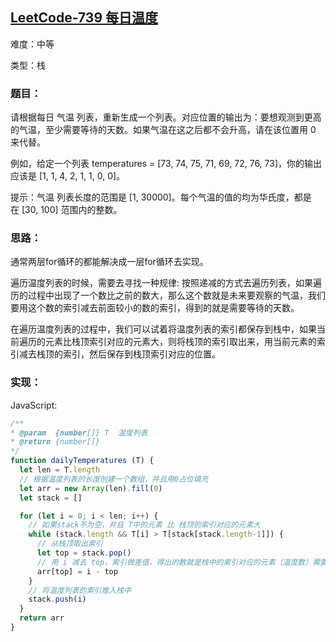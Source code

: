 ## [LeetCode-739 每日温度](https://leetcode-cn.com/problems/daily-temperatures/)

难度：中等

类型：栈



### 题目：
请根据每日 气温 列表，重新生成一个列表。对应位置的输出为：要想观测到更高的气温，至少需要等待的天数。如果气温在这之后都不会升高，请在该位置用 0 来代替。

例如，给定一个列表 temperatures = [73, 74, 75, 71, 69, 72, 76, 73]，你的输出应该是 [1, 1, 4, 2, 1, 1, 0, 0]。

提示：气温 列表长度的范围是 [1, 30000]。每个气温的值的均为华氏度，都是在 [30, 100] 范围内的整数。


### 思路：
通常两层for循环的都能解决成一层for循环去实现。

遍历温度列表的时候，需要去寻找一种规律: 按照递减的方式去遍历列表，如果遍历的过程中出现了一个数比之前的数大，那么这个数就是未来要观察的气温，我们要用这个数的索引减去前面较小的数的索引，得到的就是需要等待的天数。

在遍历温度列表的过程中，我们可以试着将温度列表的索引都保存到栈中，如果当前遍历的元素比栈顶索引对应的元素大，则将栈顶的索引取出来，用当前元素的索引减去栈顶的索引，然后保存到栈顶索引对应的位置。


### 实现：

JavaScript: 
```js
/**
* @param  {number[]} T  温度列表
* @return {number[]}
*/
function dailyTemperatures (T) {
  let len = T.length 
  // 根据温度列表的长度创建一个数组，并且用0占位填充
  let arr = new Array(len).fill(0)
  let stack = []

  for (let i = 0; i < len; i++) {
    // 如果stack不为空，并且 T中的元素 比 栈顶的索引对应的元素大
    while (stack.length && T[i] > T[stack[stack.length-1]]) {
      // 从栈顶取出索引
      let top = stack.pop()
      // 用 i 减去 top，索引做差值，得出的数就是栈中的索引对应的元素（温度数）需要等待的天数
      arr[top] = i - top
    }
    // 将温度列表的索引推入栈中
    stack.push(i)
  }
  return arr 
}

```

